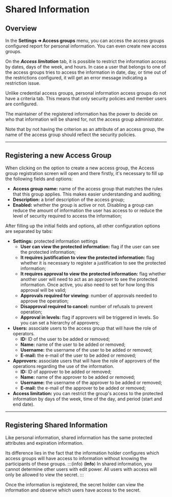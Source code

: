 # Shared Information

## **Overview**

In the **Settings ➔ Access groups** menu, you can access the access groups configured report for personal information. You can even create new access groups.

On the ***Access limitation*** tab, it is possible to restrict the information access by dates, days of the week, and hours. In case a user that belongs to one of the access groups tries to access the information in date, day, or time out of the restrictions configured, it will get an error message indicating a restriction issue.

Unlike credential access groups, personal information access groups do not have a criteria tab. This means that only security policies and member users are configured.

The maintainer of the registered information has the power to decide on who that information will be shared for, not the access group administrator.

Note that by not having the criterion as an attribute of an access group, the name of the access group should reflect the security policies.

---

## **Registering a new Access Group**

When clicking on the option to create a new access group, the Access group registration screen will open and there firstly, it's necessary to fill up the following fields and options:

* **Access group name:** name of the access group that matches the rules that this group applies. This makes easier understanding and auditing;  
* **Description:** a brief description of the access group;  
* **Enabled:** whether the group is active or not. Disabling a group can reduce the amount of information the user has access to or reduce the level of security required to access the information;

After filling up the initial fields and options, all other configuration options are separated by tabs:

* **Settings:** protected information settings  
  * **User can view the protected information:** flag if the user can see the protected information;  
  * **It requires justification to view the protected information:** flag whether it is necessary to register a justification to see the protected information;  
  * **It requires approval to view the protected information:** flag whether another user will need to act as an approver to see the protected information. Once active, you also need to set for how long this approval will be valid;  
  * **Approvals required for viewing:** number of approvals needed to approve the operation;  
  * **Disapproval required to cancel:** number of refusals to prevent operation;  
  * **Approval in levels:** flag if approvers will be triggered in levels. So you can set a hierarchy of approvers;  
* **Users:** associate users to the access group that will have the role of operators.  
  * **ID:** ID of the user to be added or removed;  
  * **Name:** name of the user to be added or removed;  
  * **Username:** the username of the user to be added or removed;  
  * **E-mail:** the e-mail of the user to be added or removed;  
* **Approvers:** associate users that will have the role of approvers of the operations regarding the use of the information.  
  * **ID:** ID of approver to be added or removed;  
  * **Name:** name of the approver to be added or removed;  
  * **Username:** the username of the approver to be added or removed;  
  * **E-mail:** the e-mail of the approver to be added or removed;  
* **Access limitation:**  you can restrict the group's access to the protected information by days of the week, time of the day, and period (start and end date).

---

## **Registering Shared Information**

Like personal information, shared information has the same protected attributes and expiration information.

Its difference lies in the fact that the information holder configures which access groups will have access to information without knowing the participants of these groups. 
:::(info) (**Info**)
In shared information, you cannot determine other users with edit power. All users with access will only be allowed to view the secret.
:::

Once the information is registered, the secret holder can view the information and observe which users have access to the secret.

